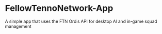 # FellowTennoNetwork-App
A simple app that uses the FTN Ordis API for desktop AI and in-game squad management
